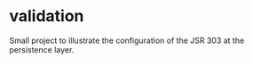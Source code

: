 # validation

Small project to illustrate the configuration of the JSR 303 at the persistence layer.
